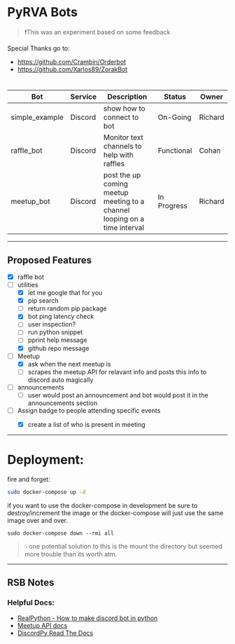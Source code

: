 # PyRVA Bots

>❗This was an experiment based on some feedback 

Special Thanks go to: 
- https://github.com/Crambin/Orderbot
- https://github.com/Xarlos89/ZorakBot

# 
Bot | Service | Description | Status | Owner
---|---|---|---|---
simple_example | Discord | show how to connect to bot | On-Going | Richard
raffle_bot | Discord | Monitor text channels to help with raffles | Functional | Cohan
meetup_bot | Discord | post the up coming meetup meeting to a channel looping on a time  interval | In Progress | Richard

---
## Proposed Features

- [X] raffle bot
- [ ] utilities
	- [X] let me google that for you
	- [X] pip search
	- [ ] return random pip package
	- [X] bot ping latency check
	- [ ] user inspection?
	- [ ] run python snippet
	- [ ] pprint help message
	- [X] github repo message
- [ ] Meetup
	- [X] ask when the next meetup is
    - [ ] scrapes the meetup API for relavant info and posts this info to discord auto magically
- [ ] announcements
	- [ ] user would post an announcement and bot would post it in the announcements section
- [ ] Assign badge to people attending specific events
	- [X] create a list of who is present in meeting



---
# Deployment:

fire and forget:
```zsh
sudo docker-compose up -d
```

if you want to use the docker-compose in development be sure to destroy/increment the image or the docker-compose will just use the same image over and over. 
```
sudo docker-compose down --rmi all
```
> 💡one potential solution to this is the mount the directory but seemed more trouble than its worth atm. 


---
## RSB Notes

### Helpful Docs:
- [RealPython - How to make discord bot in python](https://realpython.com/how-to-make-a-discord-bot-python/#how-to-make-a-discord-bot-in-python)
- [Meetup API docs](https://secure.meetup.com/meetup_api/console/)
- [DiscordPy Read The Docs](https://discordpy.readthedocs.io/en/latest/index.html)

